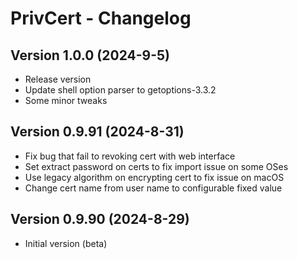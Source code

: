 # PrivCert - Changelog

## Version 1.0.0 (2024-9-5)

* Release version
* Update shell option parser to getoptions-3.3.2
* Some minor tweaks

## Version 0.9.91 (2024-8-31)

* Fix bug that fail to revoking cert with web interface
* Set extract password on certs to fix import issue on some OSes
* Use legacy algorithm on encrypting cert to fix issue on macOS
* Change cert name from user name to configurable fixed value

## Version 0.9.90 (2024-8-29)

* Initial version (beta)
